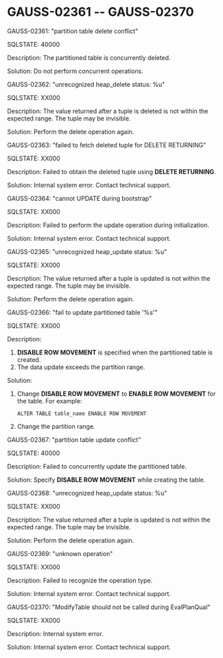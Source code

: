 # GAUSS-02361 -- GAUSS-02370<a name="EN-US_TOPIC_0302072893"></a>

GAUSS-02361: "partition table delete conflict"

SQLSTATE: 40000

Description: The partitioned table is concurrently deleted.

Solution: Do not perform concurrent operations.

GAUSS-02362: "unrecognized heap\_delete status: %u"

SQLSTATE: XX000

Description: The value returned after a tuple is deleted is not within the expected range. The tuple may be invisible.

Solution: Perform the delete operation again.

GAUSS-02363: "failed to fetch deleted tuple for DELETE RETURNING"

SQLSTATE: XX000

Description: Failed to obtain the deleted tuple using  **DELETE RETURNING**.

Solution: Internal system error. Contact technical support.

GAUSS-02364: "cannot UPDATE during bootstrap"

SQLSTATE: XX000

Description: Failed to perform the update operation during initialization.

Solution: Internal system error. Contact technical support.

GAUSS-02365: "unrecognized heap\_update status: %u"

SQLSTATE: XX000

Description: The value returned after a tuple is updated is not within the expected range. The tuple may be invisible.

Solution: Perform the delete operation again.

GAUSS-02366: "fail to update partitioned table '%s'"

SQLSTATE: XX000

Description:

1.  **DISABLE ROW MOVEMENT**  is specified when the partitioned table is created.
2.  The data update exceeds the partition range.

Solution:

1.  Change  **DISABLE ROW MOVEMENT**  to  **ENABLE ROW MOVEMENT**  for the table. For example:

    ```
    ALTER TABLE table_name ENABLE ROW MOVEMENT
    ```

2.  Change the partition range.

GAUSS-02367: "partition table update conflict"

SQLSTATE: 40000

Description: Failed to concurrently update the partitioned table.

Solution: Specify  **DISABLE ROW MOVEMENT**  while creating the table.

GAUSS-02368: "unrecognized heap\_update status: %u"

SQLSTATE: XX000

Description: The value returned after a tuple is updated is not within the expected range. The tuple may be invisible.

Solution: Perform the delete operation again.

GAUSS-02369: "unknown operation"

SQLSTATE: XX000

Description: Failed to recognize the operation type.

Solution: Internal system error. Contact technical support.

GAUSS-02370: "ModifyTable should not be called during EvalPlanQual"

SQLSTATE: XX000

Description: Internal system error.

Solution: Internal system error. Contact technical support.

